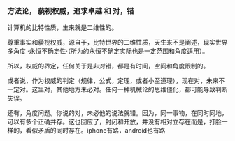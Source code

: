 ### 方法论， 藐视权威，追求卓越 和 对，错

计算机的比特性质，生来就是二维性的。

尊重事实和藐视权威，源自于，比特世界的二维性质，天生来不是阐述，现实世界多角度 ·永恒不确定性·（所为的永恒不确定实际也是一定范围和角度适用）。

所以，权威的界定，任何关于是非对错，都是有时间，空间和角度限制的。

或者说，作为权威的判定（规律，公式，定理，或者小至道理），现在对，未来不一定对。这里对，其他地方未必对。任何一种机械论的思维僵化，都可能导致判断失误。

还有，角度问题。你说的对，未必他的说法就错。因为，同一事物，在同时同地，可以有多个正确并存。这也回应了，封闭和开放，并没有相对立存在而是，打脸一样的，看似矛盾的同时存在。iphone有路，android也有路
